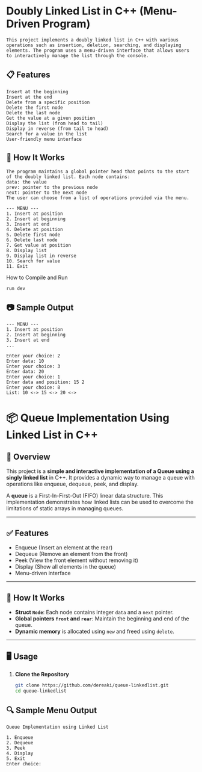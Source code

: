 


# Doubly Linked List in C++ (Menu-Driven Program)


 ```This project implements a doubly linked list in C++ with various operations such as insertion, deletion, searching, and displaying elements. The program uses a menu-driven interface that allows users to interactively manage the list through the console.```


##  📋 Features
```
Insert at the beginning
Insert at the end
Delete from a specific position
Delete the first node
Delete the last node
Get the value at a given position
Display the list (from head to tail)
Display in reverse (from tail to head)
Search for a value in the list
User-friendly menu interface
```

##  🧠 How It Works

```
The program maintains a global pointer head that points to the start of the doubly linked list. Each node contains:
data: the value
prev: pointer to the previous node
next: pointer to the next node
The user can choose from a list of operations provided via the menu.
```

```
--- MENU ---
1. Insert at position
2. Insert at beginning
3. Insert at end
4. Delete at position
5. Delete first node
6. Delete last node
7. Get value at position
8. Display list
9. Display list in reverse
10. Search for value
11. Exit
```
How to Compile and Run

```run dev```

##  📷 Sample Output
```
--- MENU ---
1. Insert at position
2. Insert at beginning
3. Insert at end
...

Enter your choice: 2
Enter data: 10
Enter your choice: 3
Enter data: 20
Enter your choice: 1
Enter data and position: 15 2
Enter your choice: 8
List: 10 <-> 15 <-> 20 <->
```


# 📦 Queue Implementation Using Linked List in C++

## 📌 Overview

This project is a **simple and interactive implementation of a Queue using a singly linked list** in C++. It provides a dynamic way to manage a queue with operations like enqueue, dequeue, peek, and display.

A **queue** is a First-In-First-Out (FIFO) linear data structure. This implementation demonstrates how linked lists can be used to overcome the limitations of static arrays in managing queues.

---

## ✅ Features

- Enqueue (Insert an element at the rear)
- Dequeue (Remove an element from the front)
- Peek (View the front element without removing it)
- Display (Show all elements in the queue)
- Menu-driven interface

---

## 🧠 How It Works

- **Struct `Node`**: Each node contains integer `data` and a `next` pointer.
- **Global pointers `front` and `rear`**: Maintain the beginning and end of the queue.
- **Dynamic memory** is allocated using `new` and freed using `delete`.

---

## 🖥️ Usage

1. **Clone the Repository**
   ```bash
   git clone https://github.com/dereaki/queue-linkedlist.git
   cd queue-linkedlist

  ## 🔍 Sample Menu Output
```
Queue Implementation using Linked List

1. Enqueue
2. Dequeue
3. Peek
4. Display
5. Exit
Enter choice:
```

